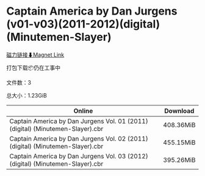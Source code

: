 # Captain America by Dan Jurgens (v01-v03)(2011-2012)(digital)(Minutemen-Slayer)

[磁力链接⬇Magnet Link](magnet:?xt=urn:btih:d6f88094169102f4691498479afa28570fc04225&dn=Captain%20America%20by%20Dan%20Jurgens%20%28v01-v03%29%282011-2012%29%28digital%29%28Minutemen-Slayer%29)

打包下载📦仍在工事中

文件数：3

总大小：1.23GiB

Online | Download
--- | ---
Captain America by Dan Jurgens Vol. 01 (2011) (digital) (Minutemen-Slayer).cbr | 408.36MiB
Captain America by Dan Jurgens Vol. 02 (2011) (digital) (Minutemen-Slayer).cbr | 455.15MiB
Captain America by Dan Jurgens Vol. 03 (2012) (digital) (Minutemen-Slayer).cbr | 395.26MiB